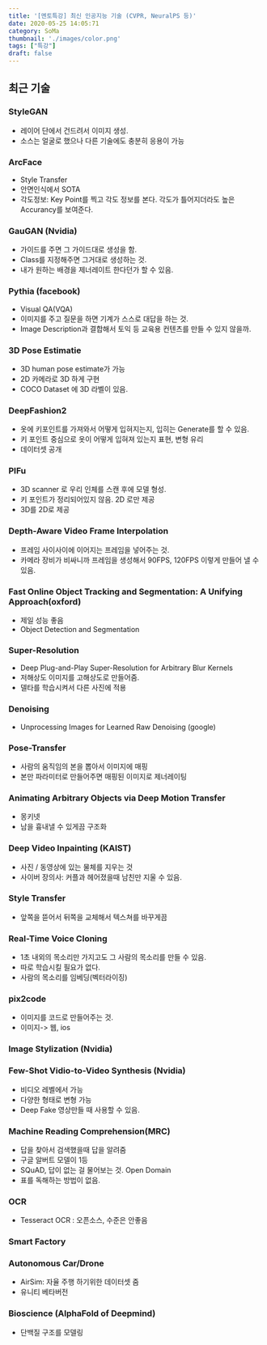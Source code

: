 ```yaml
---
title: '[멘토특강] 최신 인공지능 기술 (CVPR, NeuralPS 등)'
date: 2020-05-25 14:05:71
category: SoMa
thumbnail: './images/color.png'
tags: ["특강"]
draft: false
---
```



## 최근 기술

### StyleGAN
- 레이어 단에서 건드려서 이미지 생성.
- 소스는 얼굴로 했으나 다른 기술에도 충분히 응용이 가능

### ArcFace
- Style Transfer
- 안면인식에서 SOTA
- 각도정보: Key Point를 찍고 각도 정보를 본다. 각도가 틀어지더라도 높은 Accurancy를 보여준다.

### GauGAN (Nvidia)
- 가이드를 주면 그 가이드대로 생성을 함.
- Class를 지정해주면 그거대로 생성하는 것.
- 내가 원하는 배경을 제너레이트 한다던가 할 수 있음.

### Pythia (facebook)
- Visual QA(VQA)
- 이미지를 주고 질문을 하면 기계가 스스로 대답을 하는 것.
- Image Description과 결합해서 토익 등 교육용 컨텐츠를 만들 수 있지 않을까.

### 3D Pose Estimatie
- 3D human pose estimate가 가능
- 2D 카메라로 3D 하게 구현
- COCO Dataset 에 3D 라벨이 있음.

### DeepFashion2
- 옷에 키포인트를 가져와서 어떻게 입혀지는지, 입히는 Generate를 할 수 있음.
- 키 포인트 중심으로 옷이 어떻게 입혀져 있는지 표현, 변형 유리
- 데이터셋 공개

### PIFu
- 3D scanner 로 우리 인체를 스캔 후에 모델 형성.
- 키 포인트가 정리되어있지 않음. 2D 로만 제공
- 3D를 2D로 제공

### Depth-Aware Video Frame Interpolation
- 프레임 사이사이에 이어지는 프레임을 넣어주는 것.
- 카메라 장비가 비싸니까 프레임을 생성해서 90FPS, 120FPS 이렇게 만들어 낼 수 있음.

### Fast Online Object Tracking and Segmentation: A Unifying Approach(oxford)
- 제일 성능 좋음
- Object Detection and Segmentation

### Super-Resolution
- Deep Plug-and-Play Super-Resolution for Arbitrary Blur Kernels
- 저해상도 이미지를 고해상도로 만들어줌.
- 델타를 학습시켜서 다른 사진에 적용

### Denoising
- Unprocessing Images for Learned Raw Denoising (google)

### Pose-Transfer
- 사람의 움직임의 본을 뽑아서 이미지에 매핑
- 본만 파라미터로 만들어주면 매핑된 이미지로 제너레이팅

### Animating Arbitrary Objects via Deep Motion Transfer
- 몽키넷
- 남을 흉내낼 수 있게끔 구조화

### Deep Video Inpainting (KAIST)
- 사진 / 동영상에 있는 물체를 지우는 것
- 사이버 장의사: 커플과 헤어졌을때 남친만 지울 수 있음.

### Style Transfer
- 앞쪽을 뜯어서 뒤쪽을 교체해서 텍스쳐를 바꾸게끔

### Real-Time Voice Cloning
- 1초 내외의 목소리만 가지고도 그 사람의 목소리를 만들 수 있음.
- 따로 학습시킬 필요가 없다.
- 사람의 목소리를 임베딩(벡터라이징)

### pix2code
- 이미지를 코드로 만들어주는 것.
- 이미지-> 웹, ios

### Image Stylization (Nvidia)

### Few-Shot Vidio-to-Video Synthesis (Nvidia)
- 비디오 레벨에서 가능
- 다양한 형태로 변형 가능
- Deep Fake 영상만들 때 사용할 수 있음.

### Machine Reading Comprehension(MRC)
- 답을 찾아서 검색했을때 답을 알려줌
- 구글 알버트 모델이 1등
- SQuAD, 답이 없는 걸 물어보는 것. Open Domain
- 표를 독해하는 방법이 없음.

### OCR
- Tesseract OCR : 오픈소스, 수준은 안좋음

### Smart Factory

### Autonomous Car/Drone
- AirSim: 자율 주행 하기위한 데이터셋 줌
- 유니티 베타버전

### Bioscience (AlphaFold of Deepmind)
- 단백질 구조를 모델링

